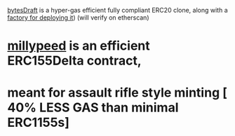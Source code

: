 [bytesDraft](https://github.com/supersorbet/millypeed/blob/main/millypeed/bitesDraft.sol) is a hyper-gas efficient fully compliant ERC20 clone,
along with a [factory for deploying it](https://github.com/supersorbet/millypeed/blob/main/millypeed/sstoreFactory.sol)) (will verify on etherscan)


# [millypeed](https://github.com/supersorbet/millypeed/blob/main/millypeed/millypeedpageS035Delta.sol) is an efficient ERC155Delta contract,
# meant for assault rifle style minting [ 40% LESS GAS than minimal ERC1155s]

